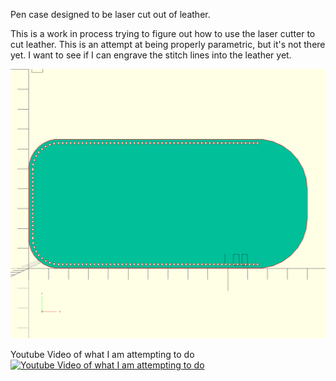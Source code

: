 Pen case designed to be laser cut out of leather.

This is a work in process trying to figure out how to use the laser cutter to cut leather.
This is an attempt at being properly parametric, but it's not there yet. 
I want to see if I can engrave the stitch lines into the leather yet.


![alt tag](./PenCase.png)


Youtube Video of what I am attempting to do
[![Youtube Video of what I am attempting to do](https://i.ytimg.com/vi/ZAAzoA8Bc9M/hqdefault.jpg?custom=true&w=336&h=188&stc=true&jpg444=true&jpgq=90&sp=68&sigh=fj7aZ4DD_qh_gUVlfTctGBf2U-8)](https://youtu.be/ZAAzoA8Bc9M "Youtube Video of what I am attempting to do")
